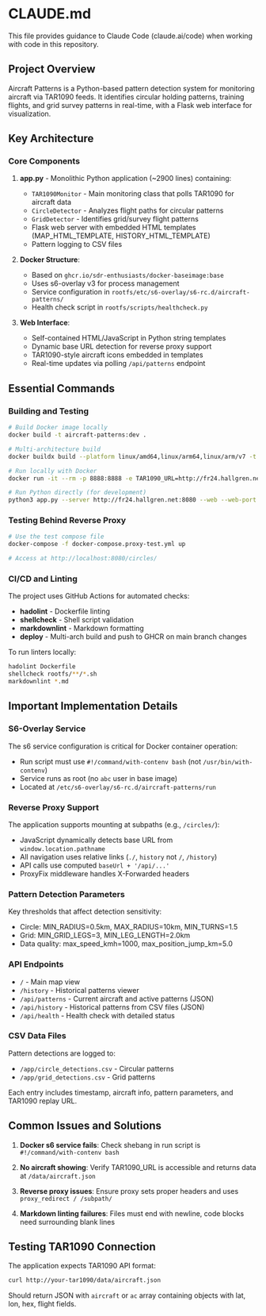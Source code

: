 # CLAUDE.md

This file provides guidance to Claude Code (claude.ai/code) when working with code in this repository.

## Project Overview

Aircraft Patterns is a Python-based pattern detection system for monitoring aircraft via TAR1090 feeds. It identifies circular holding patterns, training flights, and grid survey patterns in real-time, with a Flask web interface for visualization.

## Key Architecture

### Core Components

1. **app.py** - Monolithic Python application (~2900 lines) containing:
   - `TAR1090Monitor` - Main monitoring class that polls TAR1090 for aircraft data
   - `CircleDetector` - Analyzes flight paths for circular patterns
   - `GridDetector` - Identifies grid/survey flight patterns
   - Flask web server with embedded HTML templates (MAP_HTML_TEMPLATE, HISTORY_HTML_TEMPLATE)
   - Pattern logging to CSV files

2. **Docker Structure**:
   - Based on `ghcr.io/sdr-enthusiasts/docker-baseimage:base`
   - Uses s6-overlay v3 for process management
   - Service configuration in `rootfs/etc/s6-overlay/s6-rc.d/aircraft-patterns/`
   - Health check script in `rootfs/scripts/healthcheck.py`

3. **Web Interface**:
   - Self-contained HTML/JavaScript in Python string templates
   - Dynamic base URL detection for reverse proxy support
   - TAR1090-style aircraft icons embedded in templates
   - Real-time updates via polling `/api/patterns` endpoint

## Essential Commands

### Building and Testing

```bash
# Build Docker image locally
docker build -t aircraft-patterns:dev .

# Multi-architecture build
docker buildx build --platform linux/amd64,linux/arm64,linux/arm/v7 -t aircraft-patterns:dev .

# Run locally with Docker
docker run -it --rm -p 8888:8888 -e TAR1090_URL=http://fr24.hallgren.net:8080 aircraft-patterns:dev

# Run Python directly (for development)
python3 app.py --server http://fr24.hallgren.net:8080 --web --web-port 8888
```

### Testing Behind Reverse Proxy

```bash
# Use the test compose file
docker-compose -f docker-compose.proxy-test.yml up

# Access at http://localhost:8080/circles/
```

### CI/CD and Linting

The project uses GitHub Actions for automated checks:

- **hadolint** - Dockerfile linting
- **shellcheck** - Shell script validation  
- **markdownlint** - Markdown formatting
- **deploy** - Multi-arch build and push to GHCR on main branch changes

To run linters locally:

```bash
hadolint Dockerfile
shellcheck rootfs/**/*.sh
markdownlint *.md
```

## Important Implementation Details

### S6-Overlay Service

The s6 service configuration is critical for Docker container operation:

- Run script must use `#!/command/with-contenv bash` (not `/usr/bin/with-contenv`)
- Service runs as root (no `abc` user in base image)
- Located at `/etc/s6-overlay/s6-rc.d/aircraft-patterns/run`

### Reverse Proxy Support

The application supports mounting at subpaths (e.g., `/circles/`):

- JavaScript dynamically detects base URL from `window.location.pathname`
- All navigation uses relative links (`./`, `history` not `/`, `/history`)
- API calls use computed `baseUrl + '/api/...'`
- ProxyFix middleware handles X-Forwarded headers

### Pattern Detection Parameters

Key thresholds that affect detection sensitivity:

- Circle: MIN_RADIUS=0.5km, MAX_RADIUS=10km, MIN_TURNS=1.5
- Grid: MIN_GRID_LEGS=3, MIN_LEG_LENGTH=2.0km
- Data quality: max_speed_kmh=1000, max_position_jump_km=5.0

### API Endpoints

- `/` - Main map view
- `/history` - Historical patterns viewer
- `/api/patterns` - Current aircraft and active patterns (JSON)
- `/api/history` - Historical patterns from CSV files (JSON)
- `/api/health` - Health check with detailed status

### CSV Data Files

Pattern detections are logged to:

- `/app/circle_detections.csv` - Circular patterns
- `/app/grid_detections.csv` - Grid patterns

Each entry includes timestamp, aircraft info, pattern parameters, and TAR1090 replay URL.

## Common Issues and Solutions

1. **Docker s6 service fails**: Check shebang in run script is `#!/command/with-contenv bash`

2. **No aircraft showing**: Verify TAR1090_URL is accessible and returns data at `/data/aircraft.json`

3. **Reverse proxy issues**: Ensure proxy sets proper headers and uses `proxy_redirect / /subpath/`

4. **Markdown linting failures**: Files must end with newline, code blocks need surrounding blank lines

## Testing TAR1090 Connection

The application expects TAR1090 API format:

```bash
curl http://your-tar1090/data/aircraft.json
```

Should return JSON with `aircraft` or `ac` array containing objects with lat, lon, hex, flight fields.
